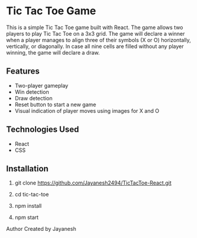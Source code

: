 # Tic Tac Toe Game

This is a simple Tic Tac Toe game built with React. The game allows two players to play Tic Tac Toe on a 3x3 grid. The game will declare a winner when a player manages to align three of their symbols (X or O) horizontally, vertically, or diagonally. In case all nine cells are filled without any player winning, the game will declare a draw.

## Features

- Two-player gameplay
- Win detection
- Draw detection
- Reset button to start a new game
- Visual indication of player moves using images for X and O

## Technologies Used

- React
- CSS

## Installation

1. git clone https://github.com/Jayanesh2494/TicTacToe-React.git

2. cd tic-tac-toe

3. npm install

4. npm start

Author
Created by Jayanesh
